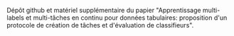 Dépôt github et matériel supplémentaire du papier "Apprentissage multi-labels et multi-tâches en continu pour données tabulaires: proposition d'un protocole de création de tâches et d'évaluation de classifieurs".
